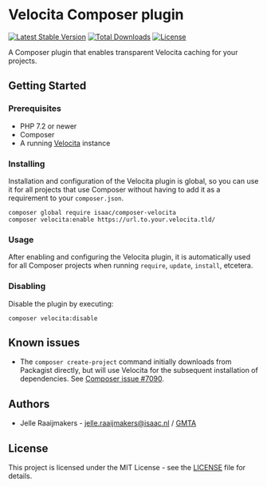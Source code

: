 # Velocita Composer plugin

[![Latest Stable Version](https://poser.pugx.org/isaac/composer-velocita/version)](https://packagist.org/packages/isaac/composer-velocita)
[![Total Downloads](https://poser.pugx.org/isaac/composer-velocita/downloads)](https://packagist.org/packages/isaac/composer-velocita)
[![License](https://poser.pugx.org/isaac/composer-velocita/license)](https://packagist.org/packages/isaac/composer-velocita)

A Composer plugin that enables transparent Velocita caching for your projects.

## Getting Started

### Prerequisites

* PHP 7.2 or newer
* Composer
* A running [Velocita](https://github.com/isaaceindhoven/velocita) instance

### Installing

Installation and configuration of the Velocita plugin is global, so you can use it for all projects that use Composer
without having to add it as a requirement to your `composer.json`.

```
composer global require isaac/composer-velocita
composer velocita:enable https://url.to.your.velocita.tld/
```

### Usage

After enabling and configuring the Velocita plugin, it is automatically used for all Composer projects when running
`require`, `update`, `install`, etcetera.

### Disabling

Disable the plugin by executing:

```
composer velocita:disable
```

## Known issues

* The `composer create-project` command initially downloads from Packagist directly, but will use Velocita for the
  subsequent installation of dependencies. See [Composer issue #7090](https://github.com/composer/composer/issues/7090).

## Authors

* Jelle Raaijmakers - [jelle.raaijmakers@isaac.nl](mailto:jelle.raaijmakers@isaac.nl) / [GMTA](https://github.com/GMTA)

## License

This project is licensed under the MIT License - see the [LICENSE](LICENSE) file for details.
